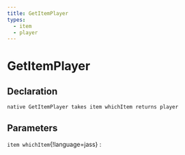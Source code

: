 ```yaml
---
title: GetItemPlayer
types:
  - item
  - player
---
```


# GetItemPlayer

## Declaration

```jass
native GetItemPlayer takes item whichItem returns player
```

## Parameters
`item whichItem`{!language=jass}
: 
